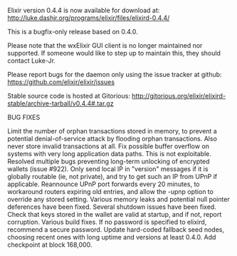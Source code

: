 Elixir version 0.4.4 is now available for download at:
http://luke.dashjr.org/programs/elixir/files/elixird-0.4.4/

This is a bugfix-only release based on 0.4.0.

Please note that the wxElixir GUI client is no longer maintained nor supported. If someone would like to step up to maintain this, they should contact Luke-Jr.

Please report bugs for the daemon only using the issue tracker at github:
https://github.com/elixir/elixir/issues

Stable source code is hosted at Gitorious:
http://gitorious.org/elixir/elixird-stable/archive-tarball/v0.4.4#.tar.gz

BUG FIXES

Limit the number of orphan transactions stored in memory, to prevent a potential denial-of-service attack by flooding orphan transactions. Also never store invalid transactions at all.
Fix possible buffer overflow on systems with very long application data paths. This is not exploitable.
Resolved multiple bugs preventing long-term unlocking of encrypted wallets (issue #922).
Only send local IP in "version" messages if it is globally routable (ie, not private), and try to get such an IP from UPnP if applicable.
Reannounce UPnP port forwards every 20 minutes, to workaround routers expiring old entries, and allow the -upnp option to override any stored setting.
Various memory leaks and potential null pointer deferences have been
fixed.
Several shutdown issues have been fixed.
Check that keys stored in the wallet are valid at startup, and if not,
report corruption.
Various build fixes.
If no password is specified to elixird, recommend a secure password.
Update hard-coded fallback seed nodes, choosing recent ones with long uptime and versions at least 0.4.0.
Add checkpoint at block 168,000.

